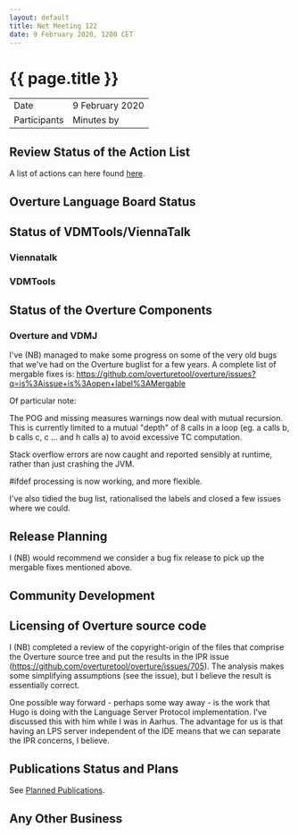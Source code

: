 ```yaml
---
layout: default
title: Net Meeting 122
date: 9 February 2020, 1200 CET
---
```


<script src="http://code.jquery.com/jquery-1.11.1.min.js">
</script>
<script src="/javascripts/edit.js"></script>
<script>setEditButonNm();</script>

# {{ page.title }}

|||
|---|---|
| Date | 9 February 2020 |
| Participants  |   Minutes by  |

## Review Status of the Action List

A list of actions can here found [here](https://github.com/overturetool/overturetool.github.io/issues?q=is%3Aissue+is%3Aopen+label%3A%22action+net-meeting%22).



## Overture Language Board Status


## Status of VDMTools/ViennaTalk

### Viennatalk


### VDMTools


##  Status of the Overture Components

### Overture and VDMJ

I've (NB) managed to make some progress on some of the very old bugs that we've had on the Overture buglist for a few years. A complete list of mergable fixes is: https://github.com/overturetool/overture/issues?q=is%3Aissue+is%3Aopen+label%3AMergable

Of particular note:

The POG and missing measures warnings now deal with mutual recursion. This is currently limited to a mutual "depth" of 8 calls in a loop (eg. a calls b, b calls c, c ... and h calls a) to avoid excessive TC computation.

Stack overflow errors are now caught and reported sensibly at runtime, rather than just crashing the JVM.

#ifdef processing is now working, and more flexible.

I've also tidied the bug list, rationalised the labels and closed a few issues where we could.

##  Release Planning

I (NB) would recommend we consider a bug fix release to pick up the mergable fixes mentioned above.

##  Community Development


##  Licensing of Overture source code

I (NB) completed a review of the copyright-origin of the files that comprise the Overture source tree and put the results in the IPR issue (https://github.com/overturetool/overture/issues/705). The analysis makes some simplifying assumptions (see the issue), but I believe the result is essentially correct.

One possible way forward - perhaps some way away - is the work that Hugo is doing with the Language Server Protocol implementation. I've discussed this with him while I was in Aarhus. The advantage for us is that having an LPS server independent of the IDE means that we can separate the IPR concerns, I believe.

##  Publications Status and Plans

See [Planned Publications](http://overturetool.org/publications/PlannedPublications.html).


##  Any Other Business


<div id="edit_page_div"></div>
